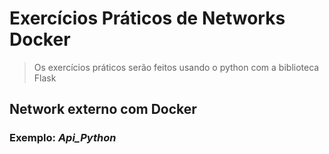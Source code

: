 # Exercícios Práticos de Networks Docker

> Os exercícios práticos serão feitos usando o python com a biblioteca Flask

## Network externo com Docker

### Exemplo: _*Api_Python*_
